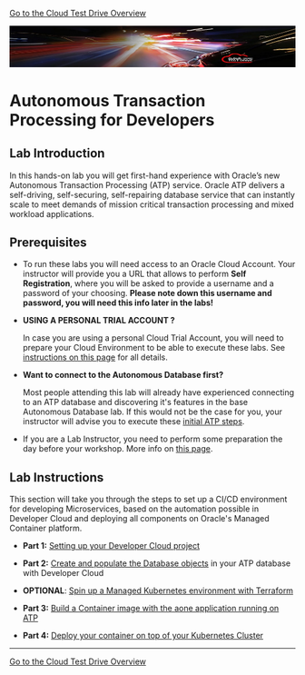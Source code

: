[Go to the Cloud Test Drive Overview](../readme.md)

![](../common/images/customer.logo2.png)

# Autonomous Transaction Processing for Developers #



## Lab Introduction ##

In this hands-on lab you will get first-hand experience with Oracle’s new Autonomous Transaction Processing (ATP) service. Oracle ATP delivers a self-driving, self-securing, self-repairing database service that can instantly scale to meet demands of mission critical transaction processing and mixed workload applications. 



## Prerequisites ##

- To run these labs you will need access to an Oracle Cloud Account.  Your instructor will provide you a URL that allows to perform **Self Registration**, where you will be asked to provide a username and a password of your choosing.  **Please note down this username and password, you will need this info later in the labs!**
       

- **USING A PERSONAL TRIAL ACCOUNT ?** 

  In case you are using a personal Cloud Trial Account, you will need to prepare your Cloud Environment to be able to execute these labs.  See [instructions on this page](../AppDev/ATP-OKE/README.md) for all details.

  
  
- **Want to connect to the Autonomous Database first?**

  Most people attending this lab will already have experienced connecting to an ATP database and discovering it's features in the base Autonomous Database lab.  If this would not be the case for you, your instructor will advise you to execute these [initial ATP steps](initial_atp_steps.md).

  
  
- If you are a Lab Instructor, you need to perform some preparation the day before your workshop.  More info on [this page](instructors.md).

  

## Lab Instructions ##


This section will take you through the steps to set up a CI/CD environment for developing Microservices, based on the automation possible in Developer Cloud and deploying all components on Oracle's Managed Container platform.

- **Part 1:** [Setting up your Developer Cloud project](../AppDev/ATP-OKE/LabGuide250Devcs-proj.md)
- **Part 2:** [Create and populate the Database objects](../AppDev/ATP-OKE/LabGuide400DataLoadingIntoATP.md) in your ATP database with Developer Cloud

- **OPTIONAL**:   [Spin up a Managed Kubernetes environment with Terraform](../AppDev/ATP-OKE/LabGuide660OKE_Create.md) 

- **Part 3:** [Build a Container image with the aone application running on ATP](../AppDev/ATP-OKE/LabGuide650BuildDocker.md)
- **Part 4:** [Deploy your container on top of your Kubernetes Cluster](../AppDev/ATP-OKE/LabGuide670DeployDocker.md)

---

[Go to the Cloud Test Drive Overview](../readme.md)

